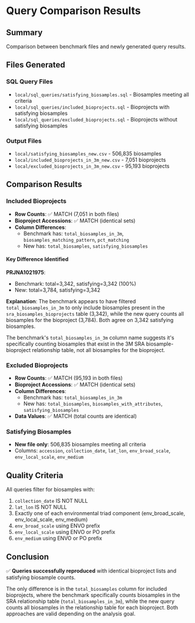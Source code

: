 # Query Comparison Results

## Summary

Comparison between benchmark files and newly generated query results.

## Files Generated

### SQL Query Files
- `local/sql_queries/satisfying_biosamples.sql` - Biosamples meeting all criteria
- `local/sql_queries/included_bioprojects.sql` - Bioprojects with satisfying biosamples
- `local/sql_queries/excluded_bioprojects.sql` - Bioprojects without satisfying biosamples

### Output Files
- `local/satisfying_biosamples_new.csv` - 506,835 biosamples
- `local/included_bioprojects_in_3m_new.csv` - 7,051 bioprojects
- `local/excluded_bioprojects_in_3m_new.csv` - 95,193 bioprojects

## Comparison Results

### Included Bioprojects
- **Row Counts**: ✅ MATCH (7,051 in both files)
- **Bioproject Accessions**: ✅ MATCH (identical sets)
- **Column Differences**:
  - Benchmark has: `total_biosamples_in_3m`, `biosamples_matching_pattern`, `pct_matching`
  - New has: `total_biosamples`, `satisfying_biosamples`

#### Key Difference Identified
**PRJNA1021975**:
- Benchmark: total=3,342, satisfying=3,342 (100%)
- New: total=3,784, satisfying=3,342

**Explanation**: The benchmark appears to have filtered `total_biosamples_in_3m` to only include biosamples present in the `sra_biosamples_bioprojects` table (3,342), while the new query counts all biosamples for the bioproject (3,784). Both agree on 3,342 satisfying biosamples.

The benchmark's `total_biosamples_in_3m` column name suggests it's specifically counting biosamples that exist in the 3M SRA biosample-bioproject relationship table, not all biosamples for the bioproject.

### Excluded Bioprojects
- **Row Counts**: ✅ MATCH (95,193 in both files)
- **Bioproject Accessions**: ✅ MATCH (identical sets)
- **Column Differences**:
  - Benchmark has: `total_biosamples_in_3m`
  - New has: `total_biosamples`, `biosamples_with_attributes`, `satisfying_biosamples`
- **Data Values**: ✅ MATCH (total counts are identical)

### Satisfying Biosamples
- **New file only**: 506,835 biosamples meeting all criteria
- Columns: `accession`, `collection_date`, `lat_lon`, `env_broad_scale`, `env_local_scale`, `env_medium`

## Quality Criteria

All queries filter for biosamples with:
1. `collection_date` IS NOT NULL
2. `lat_lon` IS NOT NULL
3. Exactly one of each environmental triad component (env_broad_scale, env_local_scale, env_medium)
4. `env_broad_scale` using ENVO prefix
5. `env_local_scale` using ENVO or PO prefix
6. `env_medium` using ENVO or PO prefix

## Conclusion

✅ **Queries successfully reproduced** with identical bioproject lists and satisfying biosample counts.

The only difference is in the `total_biosamples` column for included bioprojects, where the benchmark specifically counts biosamples in the SRA relationship table (`total_biosamples_in_3m`), while the new query counts all biosamples in the relationship table for each bioproject. Both approaches are valid depending on the analysis goal.
